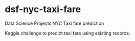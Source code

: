 # dsf-nyc-taxi-fare
Data Science Projects
NYC Taxi fare prediction

Kaggle challenge to predict taxi fare using existing records.
